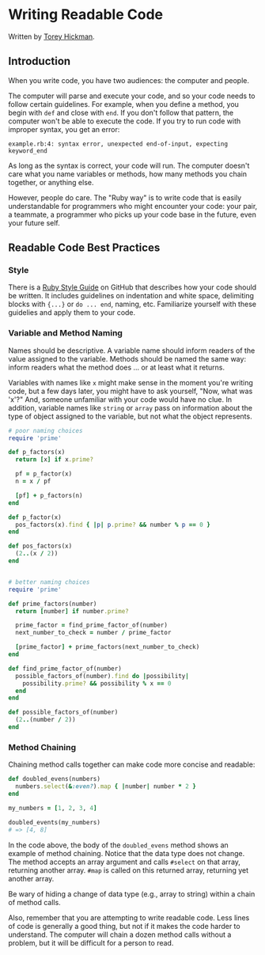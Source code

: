 # Writing Readable Code
Written by [Torey Hickman](https://github.com/toreyhickman).


## Introduction
When you write code, you have two audiences:  the computer and people.

The computer will parse and execute your code, and so your code needs to follow certain guidelines.  For example, when you define a method, you begin with `def` and close with `end`.  If you don't follow that pattern, the computer won't be able to execute the code.  If you try to run code with improper syntax, you get an error:

```
example.rb:4: syntax error, unexpected end-of-input, expecting keyword_end
```

As long as the syntax is correct, your code will run.  The computer doesn't care what you name variables or methods, how many methods you chain together, or anything else.

However, people do care.  The "Ruby way" is to write code that is easily understandable for programmers who might encounter your code:  your pair, a teammate, a programmer who picks up your code base in the future, even your future self.

## Readable Code Best Practices

### Style
There is a [Ruby Style Guide](https://github.com/styleguide/ruby) on GitHub that describes how your code should be written.  It includes guidelines on indentation and white space, delimiting blocks with `{...}` or `do ... end`, naming, etc.  Familiarize yourself with these guidelies and apply them to your code.

### Variable and Method Naming
Names should be descriptive.  A variable name should inform readers of the value assigned to the variable.  Methods should be named the same way:  inform readers what the method does ... or at least what it returns.

Variables with names like `x` might make sense in the moment you're writing code, but a few days later, you might have to ask yourself, "Now, what was 'x'?"  And, someone unfamiliar with your code would have no clue.  In addition, variable names like `string` or `array` pass on information about the type of object assigned to the variable, but not what the object represents.

```ruby
# poor naming choices
require 'prime'

def p_factors(x)
  return [x] if x.prime?

  pf = p_factor(x)
  n = x / pf

  [pf] + p_factors(n)
end

def p_factor(x)
  pos_factors(x).find { |p| p.prime? && number % p == 0 }
end

def pos_factors(x)
  (2..(x / 2))
end


# better naming choices
require 'prime'

def prime_factors(number)
  return [number] if number.prime?

  prime_factor = find_prime_factor_of(number)
  next_number_to_check = number / prime_factor

  [prime_factor] + prime_factors(next_number_to_check)
end

def find_prime_factor_of(number)
  possible_factors_of(number).find do |possibility|
    possibility.prime? && possibility % x == 0
  end
end

def possible_factors_of(number)
  (2..(number / 2))
end
```

### Method Chaining
Chaining method calls together can make code more concise and readable:

```ruby
def doubled_evens(numbers)
  numbers.select(&:even?).map { |number| number * 2 }
end

my_numbers = [1, 2, 3, 4]

doubled_events(my_numbers)
# => [4, 8]
```

In the code above, the body of the `doubled_evens` method shows an example of method chaining.  Notice that the data type does not change.  The method accepts an array argument and calls `#select` on that array, returning another array.  `#map` is called on this returned array, returning yet another array.

Be wary of hiding a change of data type (e.g., array to string) within a chain of method calls.

Also, remember that you are attempting to write readable code.  Less lines of code is generally a good thing, but not if it makes the code harder to understand. The computer will chain a dozen method calls without a problem, but it will be difficult for a person to read.